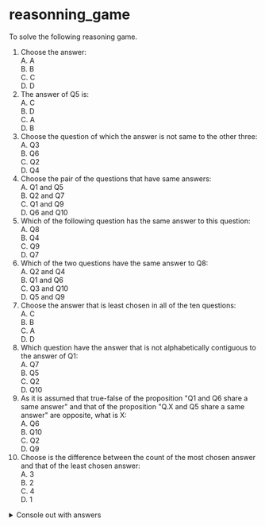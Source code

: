 # reasonning_game

To solve the following reasoning game.  

1. Choose the answer:  
    A. A  
    B. B  
    C. C  
    D. D
1. The answer of Q5 is:  
    A. C  
    B. D  
    C. A  
    D. B  
1. Choose the question of which the answer is not same to the other three:  
    A. Q3  
    B. Q6  
    C. Q2  
    D. Q4
1. Choose the pair of the questions that have same answers:  
    A. Q1 and Q5  
    B. Q2 and Q7  
    C. Q1 and Q9  
    D. Q6 and Q10  
1. Which of the following question has the same answer to this question:  
    A. Q8  
    B. Q4  
    C. Q9  
    D. Q7  
1. Which of the two questions have the same answer to Q8:  
    A. Q2 and Q4  
    B. Q1 and Q6  
    C. Q3 and Q10  
    D. Q5 and Q9  
1. Choose the answer that is least chosen in all of the ten questions:  
    A. C  
    B. B  
    C. A  
    D. D
1. Which question have the answer that is not alphabetically contiguous to the answer of Q1:  
    A. Q7  
    B. Q5  
    C. Q2  
    D. Q10  
1. As it is assumed that true-false of the proposition "Q1 and Q6 share a same answer" and that of the proposition "Q.X and Q5 share a same answer" are opposite, what is X:  
    A. Q6  
    B. Q10  
    C. Q2  
    D. Q9  
1. Choose is the difference between the count of the most chosen answer and that of the least chosen answer:  
    A. 3  
    B. 2  
    C. 4  
    D. 1
    
<details>
<summary>Console out with answers</summary>
[tester] test starts...<br/>
[answer factory] initiliazation starts<br/>
[answer factory] initialization succeeded<br/>
[tester] 10%(104858/1048575) completed...<br/>
[tester] 20%(209715/1048575) completed...<br/>
[tester] 30%(314573/1048575) completed...<br/>
===========================<br/>
[tester] succeeded at: 402116th time try. <br/>
Answer: [ 1.B 2.C 3.A 4.C 5.A 6.C 7.D 8.A 9.B 10.A ]<br/>
===========================<br/>
[tester] 40%(419430/1048575) completed...<br/>
[tester] 50%(524288/1048575) completed...<br/>
[tester] 60%(629145/1048575) completed...<br/>
[tester] 70%(734003/1048575) completed...<br/>
[tester] 80%(838860/1048575) completed...<br/>
[tester] 90%(943718/1048575) completed...<br/>
[tester] test is over.<br/>
</details>
